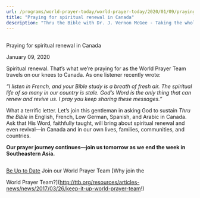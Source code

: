 ```yaml
---
url: /programs/world-prayer-today/world-prayer-today/2020/01/09/praying-for-spiritual-renewal-in-canada
title: "Praying for spiritual renewal in Canada"
description: "Thru the Bible with Dr. J. Vernon McGee - Taking the whole Word to the whole world"
---
```







## 
 Praying for spiritual renewal in Canada


January 09, 2020




Spiritual renewal. That’s what we’re praying for as the World Prayer Team travels on our knees to Canada. As one listener recently wrote:


*“I listen in French, and your Bible study is a breath of fresh air. The spiritual life of so many in our country is stale. God’s Word is the only thing that can renew and revive us. I pray you keep sharing these messages.”*


What a terrific letter. Let’s join this gentleman in asking God to sustain *Thru the Bible* in English, French, Low German, Spanish, and Arabic in Canada. Ask that His Word, faithfully taught, will bring about spiritual renewal and even revival—in Canada and in our own lives, families, communities, and countries.


**Our prayer journey continues—join us tomorrow as we end the week in Southeastern Asia.**







## 




[Be Up to Date](http://feeds.feedburner.com/WorldPrayerToday "World Prayer Today RSS Feed")
Join our World Prayer Team
[Why join the  

World Prayer Team?](http://ttb.org/resources/articles-news/news/2017/03/26/keep-it-up-world-prayer-team!)




